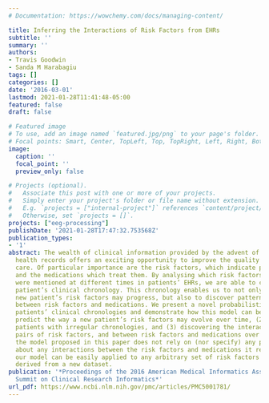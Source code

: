 ```yaml
---
# Documentation: https://wowchemy.com/docs/managing-content/

title: Inferring the Interactions of Risk Factors from EHRs
subtitle: ''
summary: ''
authors:
- Travis Goodwin
- Sanda M Harabagiu
tags: []
categories: []
date: '2016-03-01'
lastmod: 2021-01-28T11:41:48-05:00
featured: false
draft: false

# Featured image
# To use, add an image named `featured.jpg/png` to your page's folder.
# Focal points: Smart, Center, TopLeft, Top, TopRight, Left, Right, BottomLeft, Bottom, BottomRight.
image:
  caption: ''
  focal_point: ''
  preview_only: false

# Projects (optional).
#   Associate this post with one or more of your projects.
#   Simply enter your project's folder or file name without extension.
#   E.g. `projects = ["internal-project"]` references `content/project/deep-learning/index.md`.
#   Otherwise, set `projects = []`.
projects: ["eeg-processing"]
publishDate: '2021-01-28T17:47:32.753568Z'
publication_types:
- '1'
abstract: The wealth of clinical information provided by the advent of electronic
  health records offers an exciting opportunity to improve the quality of patient
  care. Of particular importance are the risk factors, which indicate possible diagnoses,
  and the medications which treat them. By analysing which risk factors and medications
  were mentioned at different times in patients’ EHRs, we are able to construct a
  patient’s clinical chronology. This chronology enables us to not only predict how
  new patient’s risk factors may progress, but also to discover patterns of interactions
  between risk factors and medications. We present a novel probabilistic model of
  patients’ clinical chronologies and demonstrate how this model can be used to (1)
  predict the way a new patient’s risk factors may evolve over time, (2) identify
  patients with irregular chronologies, and (3) discovering the interactions between
  pairs of risk factors, and between risk factors and medications over time. Moreover,
  the model proposed in this paper does not rely on (nor specify) any prior knowledge
  about any interactions between the risk factors and medications it represents. Thus,
  our model can be easily applied to any arbitrary set of risk factors and medications
  derived from a new dataset.
publication: '*Proceedings of the 2016 American Medical Informatics Association (AMIA)
  Summit on Clinical Research Informatics*'
url_pdf: https://www.ncbi.nlm.nih.gov/pmc/articles/PMC5001781/
---
```

